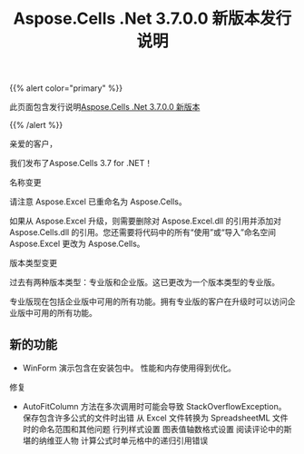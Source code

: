 ﻿---
title: Aspose.Cells .Net 3.7.0.0 新版本发行说明
type: docs
weight: 170
url: /zh/net/aspose-cells-net-3-7-0-0-new-release-release-notes/
---
{{% alert color="primary" %}} 

此页面包含发行说明[Aspose.Cells .Net 3.7.0.0 新版本](https://downloads.aspose.com/cells/net/new-releases/aspose.cells-.net-3.7.0.0-new-release/)

{{% /alert %}} 

亲爱的客户，

我们发布了Aspose.Cells 3.7 for .NET！

名称变更

请注意 Aspose.Excel 已重命名为 Aspose.Cells。

如果从 Aspose.Excel 升级，则需要删除对 Aspose.Excel.dll 的引用并添加对 Aspose.Cells.dll 的引用。您还需要将代码中的所有“使用”或“导入”命名空间 Aspose.Excel 更改为 Aspose.Cells。



版本类型变更

过去有两种版本类型：专业版和企业版。这已更改为一个版本类型的专业版。

专业版现在包括企业版中可用的所有功能。拥有专业版的客户在升级时可以访问企业版中可用的所有功能。


## **新的功能**
- WinForm 演示包含在安装包中。
性能和内存使用得到优化。



修复

- AutoFitColumn 方法在多次调用时可能会导致 StackOverflowException。
保存包含许多公式的文件时出错
从 Excel 文件转换为 SpreadsheetML 文件时的命名范围和其他问题
行列样式设置
图表值轴数格式设置
阅读评论中的斯堪的纳维亚人物
计算公式时单元格中的递归引用错误


